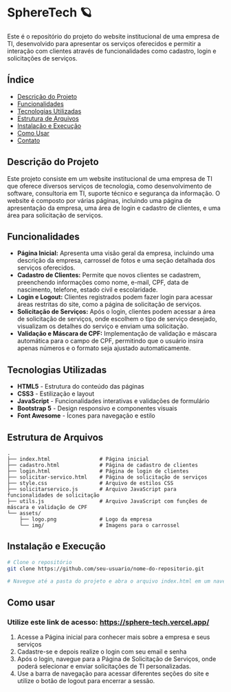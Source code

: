 # SphereTech 🪐

Este é o repositório do projeto do website institucional de uma empresa de TI, desenvolvido para apresentar os serviços oferecidos e permitir a interação com clientes através de funcionalidades como cadastro, login e solicitações de serviços.

## Índice

- [Descrição do Projeto](#descrição-do-projeto)
- [Funcionalidades](#funcionalidades)
- [Tecnologias Utilizadas](#tecnologias-utilizadas)
- [Estrutura de Arquivos](#estrutura-de-arquivos)
- [Instalação e Execução](#instalação-e-execução)
- [Como Usar](#como-usar)
- [Contato](#contato)

## Descrição do Projeto

Este projeto consiste em um website institucional de uma empresa de TI que oferece diversos serviços de tecnologia, como desenvolvimento de software, consultoria em TI, suporte técnico e segurança da informação. O website é composto por várias páginas, incluindo uma página de apresentação da empresa, uma área de login e cadastro de clientes, e uma área para solicitação de serviços.

## Funcionalidades

- **Página Inicial:** Apresenta uma visão geral da empresa, incluindo uma descrição da empresa, carrossel de fotos e uma seção detalhada dos serviços oferecidos.
- **Cadastro de Clientes:** Permite que novos clientes se cadastrem, preenchendo informações como nome, e-mail, CPF, data de nascimento, telefone, estado civil e escolaridade.
- **Login e Logout:** Clientes registrados podem fazer login para acessar áreas restritas do site, como a página de solicitação de serviços.
- **Solicitação de Serviços:** Após o login, clientes podem acessar a área de solicitação de serviços, onde escolhem o tipo de serviço desejado, visualizam os detalhes do serviço e enviam uma solicitação.
- **Validação e Máscara de CPF:** Implementação de validação e máscara automática para o campo de CPF, permitindo que o usuário insira apenas números e o formato seja ajustado automaticamente.

## Tecnologias Utilizadas

- **HTML5** - Estrutura do conteúdo das páginas
- **CSS3** - Estilização e layout
- **JavaScript** - Funcionalidades interativas e validações de formulário
- **Bootstrap 5** - Design responsivo e componentes visuais
- **Font Awesome** - Ícones para navegação e estilo

## Estrutura de Arquivos

```plaintext
.
├── index.html                # Página inicial
├── cadastro.html             # Página de cadastro de clientes
├── login.html                # Página de login de clientes
├── solicitar-servico.html    # Página de solicitação de serviços
├── style.css                 # Arquivo de estilos CSS
├── solicitarservico.js       # Arquivo JavaScript para funcionalidades de solicitação
├── utils.js                  # Arquivo JavaScript com funções de máscara e validação de CPF
└── assets/
    ├── logo.png              # Logo da empresa
    └── img/                  # Imagens para o carrossel
```

## Instalação e Execução

```bash
# Clone o repositório
git clone https://github.com/seu-usuario/nome-do-repositorio.git

# Navegue até a pasta do projeto e abra o arquivo index.html em um navegador para visualizar a página inicial.
```

## Como usar

### Utilize este link de acesso: https://sphere-tech.vercel.app/

1. Acesse a Página inicial para conhecer mais sobre a empresa e seus serviços
2. Cadastre-se e depois realize o login com seu email e senha
3. Após o login, navegue para a Página de Solicitação de Serviços, onde poderá selecionar e enviar solicitações de TI personalizadas.
4. Use a barra de navegação para acessar diferentes seções do site e utilize o botão de logout para encerrar a sessão.

